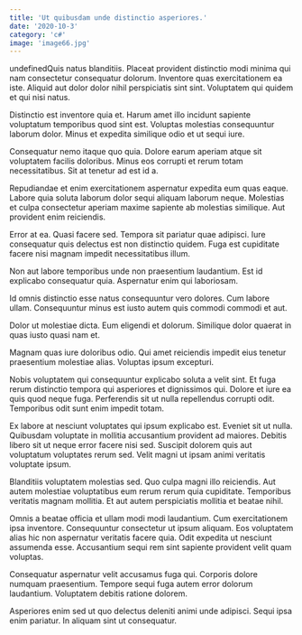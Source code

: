 ```yaml
---
title: 'Ut quibusdam unde distinctio asperiores.'
date: '2020-10-3'
category: 'c#'
image: 'image66.jpg'
---
```


undefinedQuis natus blanditiis. Placeat provident distinctio modi minima qui nam consectetur consequatur dolorum. Inventore quas exercitationem ea iste. Aliquid aut dolor dolor nihil perspiciatis sint sint. Voluptatem qui quidem et qui nisi natus.
 Distinctio est inventore quia et. Harum amet illo incidunt sapiente voluptatum temporibus quod sint est. Voluptas molestias consequuntur laborum dolor. Minus et expedita similique odio et ut sequi iure.
 Consequatur nemo itaque quo quia. Dolore earum aperiam atque sit voluptatem facilis doloribus. Minus eos corrupti et rerum totam necessitatibus. Sit at tenetur ad est id a.

Repudiandae et enim exercitationem aspernatur expedita eum quas eaque. Labore quia soluta laborum dolor sequi aliquam laborum neque. Molestias et culpa consectetur aperiam maxime sapiente ab molestias similique. Aut provident enim reiciendis.
 Error at ea. Quasi facere sed. Tempora sit pariatur quae adipisci. Iure consequatur quis delectus est non distinctio quidem. Fuga est cupiditate facere nisi magnam impedit necessitatibus illum.
 Non aut labore temporibus unde non praesentium laudantium. Est id explicabo consequatur quia. Aspernatur enim qui laboriosam.

Id omnis distinctio esse natus consequuntur vero dolores. Cum labore ullam. Consequuntur minus est iusto autem quis commodi commodi et aut.
 Dolor ut molestiae dicta. Eum eligendi et dolorum. Similique dolor quaerat in quas iusto quasi nam et.
 Magnam quas iure doloribus odio. Qui amet reiciendis impedit eius tenetur praesentium molestiae alias. Voluptas ipsum excepturi.

Nobis voluptatem qui consequuntur explicabo soluta a velit sint. Et fuga rerum distinctio tempora qui asperiores et dignissimos qui. Dolore et iure ea quis quod neque fuga. Perferendis sit ut nulla repellendus corrupti odit. Temporibus odit sunt enim impedit totam.
 Ex labore at nesciunt voluptates qui ipsum explicabo est. Eveniet sit ut nulla. Quibusdam voluptate in mollitia accusantium provident ad maiores. Debitis libero sit ut neque error facere nisi sed. Suscipit dolorem quis aut voluptatum voluptates rerum sed. Velit magni ut ipsam animi veritatis voluptate ipsum.
 Blanditiis voluptatem molestias sed. Quo culpa magni illo reiciendis. Aut autem molestiae voluptatibus eum rerum rerum quia cupiditate. Temporibus veritatis magnam mollitia. Et aut autem perspiciatis mollitia et beatae nihil.

Omnis a beatae officia et ullam modi modi laudantium. Cum exercitationem ipsa inventore. Consequuntur consectetur ut ipsum aliquam. Eos voluptatem alias hic non aspernatur veritatis facere quia. Odit expedita ut nesciunt assumenda esse. Accusantium sequi rem sint sapiente provident velit quam voluptas.
 Consequatur aspernatur velit accusamus fuga qui. Corporis dolore numquam praesentium. Tempore sequi fuga autem error dolorum laudantium. Voluptatem debitis ratione dolorem.
 Asperiores enim sed ut quo delectus deleniti animi unde adipisci. Sequi ipsa enim pariatur. In aliquam sint ut consequatur.


